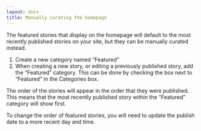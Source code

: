```yaml
---
layout: docs
title: Manually curating the homepage
---
```

The featured stories that display on the homepage will default to the most recently published stories on your site, but they can be manually curated instead.

1. Create a new category named “Featured”
2. When creating a new story, or editing a previously published story, add the “Featured” category. This can be done by checking the box next to “Featured” in the Categories box.

The order of the stories will appear in the order that they were published. This means that the most recently published story within the “Featured” category will show first.

To change the order of featured stories, you will need to update the publish date to a more recent day and time.